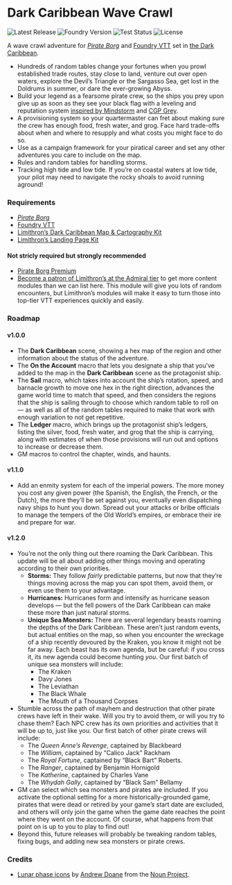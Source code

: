 # Dark Caribbean Wave Crawl

![Latest Release](https://img.shields.io/github/v/release/revolutionarygamesco/darkcaribbeanwavecrawl?label=Latest+release&style=for-the-badge)
![Foundry Version](https://img.shields.io/badge/Foundry-v13-informational?label=Foundry+version&style=for-the-badge)
![Test Status](https://img.shields.io/github/actions/workflow/status/revolutionarygamesco/darkcaribbeanwavecrawl/test.yml?label=Test+status&style=for-the-badge)
![License](https://img.shields.io/github/license/revolutionarygamesco/darkcaribbeanwavecrawl?style=for-the-badge)

A wave crawl adventure for
_[Pirate Borg](https://www.limithron.com/pirateborg)_
and [Foundry VTT](https://foundryvtt.com/)
set in [the Dark Caribbean](https://www.limithron.com/darkcaribbean).

* Hundreds of random tables change your fortunes when
  you prowl established trade routes, stay close to land,
  venture out over open waters, explore the Devil’s Triangle
  or the Sargasso Sea, get lost in the Doldrums in summer,
  or dare the ever-growing Abyss.
* Build your legend as a fearsome pirate crew, so the ships
  you prey upon give up as soon as they see your black flag
  with a leveling and reputation system
  [inspired by Mindstorm](https://www.mindstormpress.com/ringing-the-bell)
  and [CGP Grey](https://youtu.be/3YFeE1eDlD0?si=8N4pv6rpoewCfAyt).
* A provisioning system so your quartermaster can fret about
  making sure the crew has enough food, fresh water, and
  grog. Face hard trade-offs about when and where to
  resupply and what costs you might face to do so.
* Use as a campaign framework for your piratical career
  and set any other adventures you care to include on
  the map.
* Rules and random tables for handling storms.
* Tracking high tide and low tide. If you’re on coastal
  waters at low tide, your pilot may need to navigate
  the rocky shoals to avoid running aground!

### Requirements

* _[Pirate Borg](https://foundryvtt.com/packages/pirateborg)_
* [Foundry VTT](https://foundryvtt.com/)
* [Limithron’s Dark Caribbean Map & Cartography Kit](https://www.limithron.com/dark-caribbean-map)
* [Limithron’s Landing Page Kit](https://www.limithron.com/landing-page-kit)

#### Not stricly required but strongly recommended

* [Pirate Borg Premium](https://foundryvtt.com/packages/pirate-borg-premium)
* [Become a patron of Limithron’s at the Admiral tier](https://www.patreon.com/posts/limithrons-table-41712155)
  to get more content modules than we can list here. This module will
  give you lots of random encounters, but Limithron’s modules
  will make it easy to turn those into top-tier VTT experiences
  quickly and easily.

### Roadmap

#### v1.0.0

* The **Dark Caribbean** scene, showing a hex map of the
  region and other information about the status of the
  adventure.
* The **On the Account** macro that lets you designate a
  ship that you’ve added to the map in the **Dark Caribbean**
  scene as the protagonist ship.
* The **Sail** macro, which takes into account the ship’s
  rotation, speed, and barnacle growth to move one hex in
  the right direction, advances the game world time to
  match that speed, and then considers the regions that the
  ship is sailing through to choose which random table to
  roll on — as well as all of the random tables required
  to make that work with enough variation to not get
  repetitive.
* The **Ledger** macro, which brings up the protagonist
  ship’s ledgers, listing the silver, food, fresh water,
  and grog that the ship is carrying, along with estimates
  of when those provisions will run out and options to
  increase or decrease them.
* GM macros to control the chapter, winds, and haunts.

#### v1.1.0

* Add an enmity system for each of the imperial powers.
  The more money you cost any given power (the Spanish, the
  English, the French, or the Dutch), the more they’ll be
  set against you, eventually even dispatching navy ships
  to hunt you down. Spread out your attacks or bribe officials
  to manage the tempers of the Old World’s empires, or
  embrace their ire and prepare for war.

#### v1.2.0

* You’re not the only thing out there roaming the
  Dark Caribbean. This update will be all about adding
  other things moving and operating according to their
  own priorities.
  * **Storms:** They follow _fairly_ predictable patterns,
    but now that they’re things moving across the map you
    can spot them, avoid them, or even use them to your
    advantage.
  * **Hurricanes:** Hurricanes form and intensify as
    hurricane season develops — but the fell powers of
    the Dark Caribbean can make these more than just
    natural storms.
  * **Unique Sea Monsters:** There are several legendary
    beasts roaming the depths of the Dark Caribbean. These
    aren’t just random events, but actual entities on the
    map, so when you encounter the wreckage of a ship
    recently devoured by the Kraken, you know it might not
    be far away. Each beast has its own agenda, but be
    careful: if you cross it, its new agenda could become
    hunting _you_. Our first batch of unique sea monsters
    will include:
    * The Kraken
    * Davy Jones
    * The Leviathan
    * The Black Whale
    * The Mouth of a Thousand Corpses
* Stumble across the path of mayhem and destruction that
  other pirate crews have left in their wake. Will you
  try to avoid them, or will you try to chase them? Each
  NPC crew has its own priorities and activities that it
  will be up to, just like you. Our first batch of other
  pirate crews will include:
  * The _Queen Anne’s Revenge_, captained by Blackbeard
  * The _William_, captained by “Calico Jack” Rackham
  * The _Royal Fortune_, captained by “Black Bart” Roberts.
  * The _Ranger_, captained by Benjamin Hornigold
  * The _Katherine_, captained by Charles Vane
  * The _Whydah Gally_, captained by “Black Sam” Bellamy
* GM can select which sea monsters and pirates are
  included. If you activate the optional setting for a
  more historically-grounded game, pirates that were dead
  or retired by your game’s start date are excluded, and
  others will only join the game when the game date reaches
  the point where they went on the account. Of course, what
  happens from that point on is up to you to play to find out!
* Beyond this, future releases will probably be tweaking
  random tables, fixing bugs, and adding new sea monsters or
  pirate crews.

### Credits

* [Lunar phase icons](https://thenounproject.com/icon/moon-phases-1129569/) by [Andrew Doane](https://thenounproject.com/creator/andydoane/) from the [Noun Project](https://thenounproject.com/).